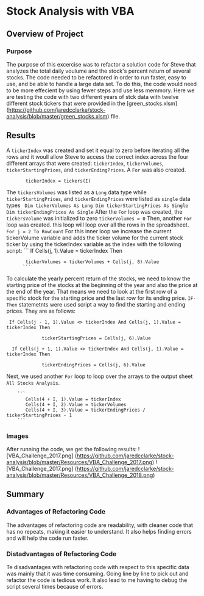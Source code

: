 # Stock Analysis with VBA
## Overview of Project
### Purpose
The purpose of this excercise was to refactor a solution code for Steve that analyzes the total daily voulume and the stock's percent return of several stocks. The code needed to be refactored in order to run faster, easy to use, and be able to handle a large data set. To do this, the code would need to be more effecient by using fewer steps and use less memmory. Here we are testing the code with two different years of stck data with twelve different stock tickers that were provided in the [green_stocks.xlsm] (https://github.com/jaredcclarke/stock-analysis/blob/master/green_stocks.xlsm) file.
## Results
A `tickerIndex` was created and set it equal to zero before iterating all the rows and it woull allow Steve to access the correct index across the four different arrays that were created: `tickerIndex`, `tickerVolumes`, `tickerStartingPrices`, and `tickerEndingPrices`. A `For` was also created. 
```    For I = 0 To 11
       tickerIndex = tickers(I)
 ```
The `tickersVolumes` was listed as a `Long` data type while `tickerStartingPrices`, and `tickerEndingPrices` were listed as `single` data types
    ``` 
    Dim tickerVolumes As Long
    Dim tickerStartingPrices As Single
    Dim tickerEndingPrices As Single
    ```
After the `For` loop was created, the `tickersVolume` was initialized to zero
```tickerVolumes = 0```
Then, another `For` loop was created. this loop will loop over all the rows in the spreadsheet.  
```For j = 2 To RowCount```
For this inner loop  we increase the current tickerVolume variable and adds the ticker volume for the current stock ticker by using the tickerIndex variable as the index with the following script: 
          ``` 
            If Cells(j, 1).Value = tickerIndex Then
           
           tickerVolumes = tickerVolumes + Cells(j, 8).Value 
          ```
To calculate the yearly percent return of the stocks, we need to know the starting price of the stocks at the beginning of the year and also the price at the end of the year. That means we need to look at the first row of a specific stock for the starting price and the last row for its ending price. `IF-Then` statemetnts were used script a way to find the starting and ending prices. They are as follows: 
  
  ```
   If Cells(j - 1, 1).Value <> tickerIndex And Cells(j, 1).Value = tickerIndex Then

               tickerStartingPrices = Cells(j, 6).Value
    
    If Cells(j + 1, 1).Value <> tickerIndex And Cells(j, 1).Value = tickerIndex Then

               tickerEndingPrices = Cells(j, 6).Value
  ```
   Next, we used another `For` loop to loop over the arrays to the output sheet `All Stocks Analysis`. 
    
        ```
           Cells(4 + I, 1).Value = tickerIndex
           Cells(4 + I, 2).Value = tickerVolumes
           Cells(4 + I, 3).Value = tickerEndingPrices / tickerStartingPrices - 1
        ```
 ### Images
 After running the code, we get the following results:
  ![VBA_Challenge_2017.png] (https://github.com/jaredcclarke/stock-analysis/blob/master/Resources/VBA_Challenge_2017.png)
  ![VBA_Challenge_2017.png] (https://github.com/jaredcclarke/stock-analysis/blob/master/Resources/VBA_Challenge_2018.png)
## Summary
### Advantages of Refactoring Code
The advantages of refactoring code are readability, with cleaner code that has no repeats, making it easier to understand. It also helps finding errors and will help the code run faster. 
### Distadvantages of Refactoring Code
Te disadvantages with refactoring code with respect to this specific data was mainly that it was time consuming. Going line by line to pick out and refactor the code is tedious work. It also lead to me having to debug the script several times because of errors. 
  
    

